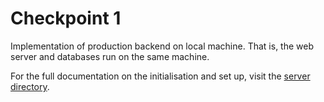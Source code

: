 # Checkpoint 1
Implementation of production backend on local machine. That is, the web server and databases run on the same machine.

For the full documentation on the initialisation and set up, visit the [server directory](https://github.com/andrehadianto/50043_isit_database/tree/checkpoint1/server "isit_database/server").